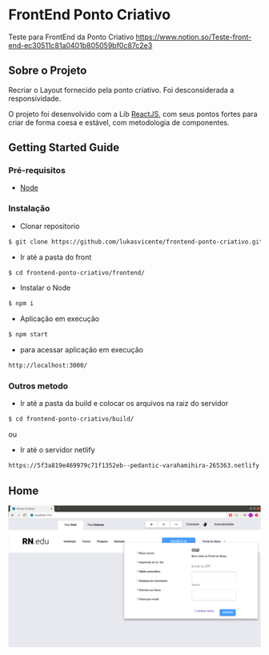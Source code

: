 # FrontEnd Ponto Criativo
Teste para FrontEnd da Ponto Criativo
https://www.notion.so/Teste-front-end-ec30511c81a0401b805059bf0c87c2e3

## Sobre o Projeto

Recriar o Layout fornecido pela ponto criativo. Foi desconsiderada a responsividade.

O projeto foi desenvolvido com a Lib [ReactJS](https://pt-br.reactjs.org/), com seus pontos fortes para criar de forma coesa e estável, com metodologia de componentes.

## Getting Started Guide

### Pré-requisitos
 
- [Node](https://nodejs.org/en/)

### Instalação
- Clonar repositorio 
```sh 
$ git clone https://github.com/lukasvicente/frontend-ponto-criativo.git
```
- Ir até a pasta do front 
```sh 
$ cd frontend-ponto-criativo/frontend/
```
 - Instalar o Node
 ```sh 
$ npm i
```
 - Aplicação em execução
 ```sh 
$ npm start
```

 - para acessar aplicação em execução
 ```sh 
http://localhost:3000/
```

### Outros metodo

- Ir até a pasta da build e colocar os arquivos na raiz do servidor
```sh 
$ cd frontend-ponto-criativo/build/
```
ou

- Ir até o servidor netlify
```sh 
https://5f3a819e469979c71f1352eb--pedantic-varahamihira-265363.netlify.app/
```



## Home
![Home](/assets/pontocriativo.png)
